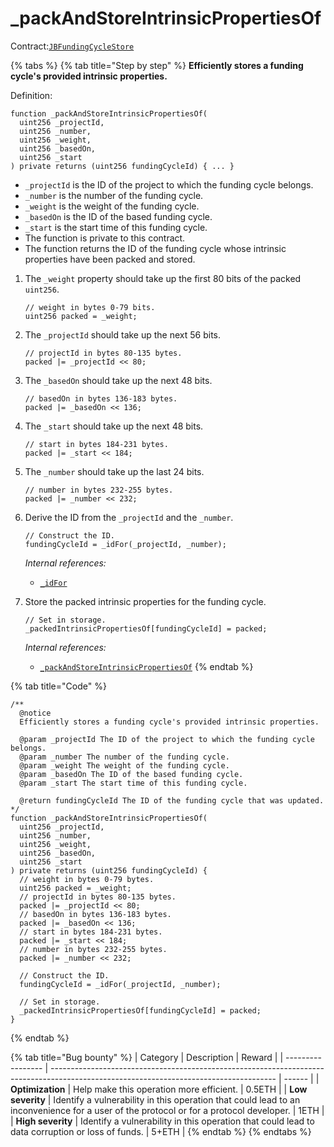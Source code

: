 # \_packAndStoreIntrinsicPropertiesOf

Contract:[`JBFundingCycleStore`](../)​

{% tabs %}
{% tab title="Step by step" %}
**Efficiently stores a funding cycle's provided intrinsic properties.**

Definition:

```solidity
function _packAndStoreIntrinsicPropertiesOf(
  uint256 _projectId,
  uint256 _number,
  uint256 _weight,
  uint256 _basedOn,
  uint256 _start
) private returns (uint256 fundingCycleId) { ... }
```

* `_projectId` is the ID of the project to which the funding cycle belongs.
* `_number` is the number of the funding cycle.
* `_weight` is the weight of the funding cycle.
* `_basedOn` is the ID of the based funding cycle.
* `_start` is the start time of this funding cycle.
* The function is private to this contract.
* The function returns the ID of the funding cycle whose intrinsic properties have been packed and stored.



1.  The `_weight` property should take up the first 80 bits of the packed `uint256`.

    ```solidity
    // weight in bytes 0-79 bits.
    uint256 packed = _weight;
    ```


2.  The `_projectId` should take up the next 56 bits.

    ```solidity
    // projectId in bytes 80-135 bytes.
    packed |= _projectId << 80;
    ```


3.  The `_basedOn` should take up the next 48 bits.

    ```solidity
    // basedOn in bytes 136-183 bytes.
    packed |= _basedOn << 136;
    ```


4.  The `_start` should take up the next 48 bits.

    ```solidity
    // start in bytes 184-231 bytes.
    packed |= _start << 184;
    ```


5.  The `_number` should take up the last 24 bits.

    ```solidity
    // number in bytes 232-255 bytes.
    packed |= _number << 232;
    ```


6.  Derive the ID from the `_projectId` and the `_number`.

    ```solidity
    // Construct the ID.
    fundingCycleId = _idFor(_projectId, _number);
    ```

    _Internal references:_

    * [`_idFor`](../read/\_idfor.md)


7.  Store the packed intrinsic properties for the funding cycle.

    ```solidity
    // Set in storage.
    _packedIntrinsicPropertiesOf[fundingCycleId] = packed;
    ```

    _Internal references:_

    * [`_packAndStoreIntrinsicPropertiesOf`](\_packandstoreintrinsicpropertiesof.md)
{% endtab %}

{% tab title="Code" %}
```solidity
/**
  @notice 
  Efficiently stores a funding cycle's provided intrinsic properties.

  @param _projectId The ID of the project to which the funding cycle belongs.
  @param _number The number of the funding cycle.
  @param _weight The weight of the funding cycle.
  @param _basedOn The ID of the based funding cycle.
  @param _start The start time of this funding cycle.

  @return fundingCycleId The ID of the funding cycle that was updated.
*/
function _packAndStoreIntrinsicPropertiesOf(
  uint256 _projectId,
  uint256 _number,
  uint256 _weight,
  uint256 _basedOn,
  uint256 _start
) private returns (uint256 fundingCycleId) {
  // weight in bytes 0-79 bytes.
  uint256 packed = _weight;
  // projectId in bytes 80-135 bytes.
  packed |= _projectId << 80;
  // basedOn in bytes 136-183 bytes.
  packed |= _basedOn << 136;
  // start in bytes 184-231 bytes.
  packed |= _start << 184;
  // number in bytes 232-255 bytes.
  packed |= _number << 232;

  // Construct the ID.
  fundingCycleId = _idFor(_projectId, _number);

  // Set in storage.
  _packedIntrinsicPropertiesOf[fundingCycleId] = packed;
}
```
{% endtab %}

{% tab title="Bug bounty" %}
| Category          | Description                                                                                                                            | Reward |
| ----------------- | -------------------------------------------------------------------------------------------------------------------------------------- | ------ |
| **Optimization**  | Help make this operation more efficient.                                                                                               | 0.5ETH |
| **Low severity**  | Identify a vulnerability in this operation that could lead to an inconvenience for a user of the protocol or for a protocol developer. | 1ETH   |
| **High severity** | Identify a vulnerability in this operation that could lead to data corruption or loss of funds.                                        | 5+ETH  |
{% endtab %}
{% endtabs %}

